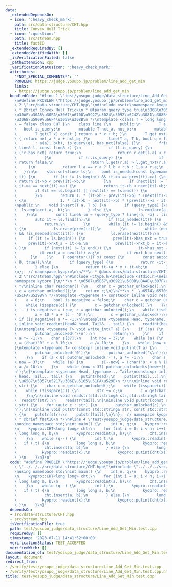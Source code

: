 ```yaml
---
data:
  _extendedDependsOn:
  - icon: ':heavy_check_mark:'
    path: src/data-structure/CHT.hpp
    title: Convex Hull Trick
  - icon: ':question:'
    path: src/stream.hpp
    title: fastIO
  _extendedRequiredBy: []
  _extendedVerifiedWith: []
  _isVerificationFailed: false
  _pathExtension: cpp
  _verificationStatusIcon: ':heavy_check_mark:'
  attributes:
    '*NOT_SPECIAL_COMMENTS*': ''
    PROBLEM: https://judge.yosupo.jp/problem/line_add_get_min
    links:
    - https://judge.yosupo.jp/problem/line_add_get_min
  bundledCode: "#line 1 \"test/yosupo_judge/data_structure/Line_Add_Get_Min.test.cpp\"\
    \n#define PROBLEM \"https://judge.yosupo.jp/problem/line_add_get_min\"\n#line\
    \ 2 \"src/data-structure/CHT.hpp\"\n#include <set>\nnamespace kyopro {\n\n/**\n\
    \ * @brief Convex Hull Trick\n * @tparam query_type true\u306B\u3059\u308B\u3068\
    \u30AF\u30A8\u30EA\u3067\u6700\u5927\u5024\u3092\u6C42\u3081\u308B\u3088\u3046\
    \u306B\u5909\u66F4\u3059\u308B\n */\ntemplate <class T = long long, bool query_type\
    \ = false> class CHT {\n    class line {\n    public:\n        T a, b;\n     \
    \   bool is_query;\n        mutable T nxt_a, nxt_b;\n        mutable bool has_nxt;\n\
    \        T get(T x) const { return a * x + b; }\n        T get_nxt(T x) const\
    \ { return nxt_a * x + nxt_b; }\n        line(T a, T b, bool q = false)\n    \
    \        : a(a), b(b), is_query(q), has_nxt(false) {}\n        friend bool operator<(const\
    \ line& l, const line& r) {\n            if (l.is_query) {\n                if\
    \ (!r.has_nxt) return true;\n                return r.get(l.a) < r.get_nxt(l.a);\n\
    \            }\n            if (r.is_query) {\n                if (!l.has_nxt)\
    \ return false;\n                return l.get(r.a) > l.get_nxt(r.a);\n       \
    \     }\n            return l.a == r.a ? l.b < r.b : l.a < r.a;\n        }\n \
    \   };\n\n    std::set<line> ls;\n    bool is_needed(const typename std::set<line>::iterator&\
    \ it) {\n        if (it != ls.begin() && it->a == prev(it)->a) {\n           \
    \ return it->b < prev(it)->b;\n        }\n        if (next(it) != ls.end() &&\
    \ it->a == next(it)->a) {\n            return it->b < next(it)->b;\n        }\n\
    \        if (it == ls.begin() || next(it) == ls.end()) {\n            return true;\n\
    \        }\n        return 1. * (it->b - prev(it)->b) * (next(it)->a - it->a)\
    \ <\n               1. * (it->b - next(it)->b) * (prev(it)->a - it->a);\n    }\n\
    \npublic:\n    void insert(T a, T b) {\n        if (query_type) {\n          \
    \  ls.emplace(-a, -b);\n        } else {\n            ls.emplace(a, b);\n    \
    \    }\n\n        const line& ln = (query_type ? line{-a, -b} : line{a, b});\n\
    \        auto it = ls.find(ln);\n        if (!is_needed(it)) {\n            ls.erase(it);\n\
    \            return;\n        }\n        while (it != ls.begin() && !is_needed(prev(it)))\
    \ {\n            ls.erase(prev(it));\n        }\n        while (next(it) != ls.end()\
    \ && !is_needed(next(it))) {\n            ls.erase(next(it));\n        }\n   \
    \     if (it != ls.begin()) {\n            prev(it)->has_nxt = true;\n       \
    \     prev(it)->nxt_a = it->a;\n            prev(it)->nxt_b = it->b;\n       \
    \ }\n        if (next(it) != ls.end()) {\n            it->has_nxt = true;\n  \
    \          it->nxt_a = next(it)->a;\n            it->nxt_b = next(it)->b;\n  \
    \      }\n    }\n    T operator()(T x) const {\n        const auto& it = ls.lower_bound(line(x,\
    \ 0, true));\n\n        if (query_type) {\n            return -it->a * x - it->b;\n\
    \        } else {\n            return it->a * x + it->b;\n        }\n    }\n};\n\
    \n};  // namespace kyopro\n\n/**\n * @docs docs/data-structure/CHT.md\n */\n#line\
    \ 2 \"src/stream.hpp\"\n#include <ctype.h>\n#include <stdio.h>\n#include <string>\n\
    namespace kyopro {\n/**\n * \u6587\u5B57\u30921\u500B\u8AAD\u307F\u8FBC\u3080\n\
    \ */\ninline char readchar() {\n    char c = getchar_unlocked();\n    while (isspace(c))\
    \ c = getchar_unlocked();\n    return c;\n}\n/**\n *  \u6574\u6570\u306E\u5165\
    \u51FA\u529B\n */\ntemplate <typename T> constexpr inline void readint(T& a) {\n\
    \    a = 0;\n    bool is_negative = false;\n    char c = getchar_unlocked();\n\
    \    while (isspace(c)) {\n        c = getchar_unlocked();\n    }\n    if (c ==\
    \ '-') is_negative = true, c = getchar_unlocked();\n    while (isdigit(c)) {\n\
    \        a = 10 * a + (c - '0');\n        c = getchar_unlocked();\n    }\n   \
    \ if (is_negative) a *= -1;\n}\ntemplate <typename Head, typename... Tail>\nconstexpr\
    \ inline void readint(Head& head, Tail&... tail) {\n    readint(head);\n    readint(tail...);\n\
    }\n\ntemplate <typename T> void write_int(T a) {\n    if (!a) {\n        putchar_unlocked('0');\n\
    \        putchar_unlocked('\\n');\n        return;\n    }\n    if (a < 0) putchar_unlocked('-'),\
    \ a *= -1;\n    char s[37];\n    int now = 37;\n    while (a) {\n        s[--now]\
    \ = (char)'0' + a % 10;\n        a /= 10;\n    }\n    while (now < 37) putchar_unlocked(s[now++]);\n\
    }\ntemplate <typename T> constexpr inline void putint(T a) {\n    if (!a) {\n\
    \        putchar_unlocked('0');\n        putchar_unlocked('\\n');\n        return;\n\
    \    }\n    if (a < 0) putchar_unlocked('-'), a *= -1;\n    char s[37];\n    int\
    \ now = 37;\n    while (a) {\n        s[--now] = (char)'0' + a % 10;\n       \
    \ a /= 10;\n    }\n    while (now < 37) putchar_unlocked(s[now++]);\n    putchar_unlocked('\\\
    n');\n}\ntemplate <typename Head, typename... Tail>\nconstexpr inline void putint(Head\
    \ head, Tail... tail) {\n    putint(head);\n    putint(tail...);\n}\n\n/**\n *\
    \ \u6587\u5B57\u5217\u306E\u5165\u51FA\u529B\n */\n\ninline void readstr(std::string&\
    \ str) {\n    char c = getchar_unlocked();\n    while (isspace(c)) c = getchar_unlocked();\n\
    \    while (!isspace(c)) {\n        str += c;\n        c = getchar_unlocked();\n\
    \    }\n}\n\ninline void readstr(std::string& str,std::string& tail...) {\n  \
    \  readstr(str);\n    readstr(tail);\n}\ninline void putstr(const std::string&\
    \ str) {\n    for (auto c : str) {\n        putchar_unlocked(c);\n    }\n    putchar_unlocked('\\\
    n');\n}\ninline void putstr(const std::string& str, const std::string& tail...)\
    \ {\n    putstr(str);\n    putstr(tail);\n}\n};  // namespace kyopro\n\n/**\n\
    \ * @brief fastIO\n */\n#line 4 \"test/yosupo_judge/data_structure/Line_Add_Get_Min.test.cpp\"\
    \nusing namespace std;\nint main() {\n    int n, q;\n    kyopro::readint(n, q);\n\
    \n    kyopro::CHT<long long> cht;\n    for (int i = 0; i < n; i++) {\n       \
    \ long long a, b;\n        kyopro::readint(a, b);\n        cht.insert(a, b);\n\
    \    }\n    while (q--) {\n        int t;\n        kyopro::readint(t);\n     \
    \   if (!t) {\n            long long a, b;\n            kyopro::readint(a, b);\n\
    \            cht.insert(a, b);\n        } else {\n            long long x;\n \
    \           kyopro::readint(x);\n            kyopro::putint(cht(x));\n       \
    \ }\n    }\n}\n"
  code: "#define PROBLEM \"https://judge.yosupo.jp/problem/line_add_get_min\"\n#include\
    \ \"../../../src/data-structure/CHT.hpp\"\n#include \"../../../src/stream.hpp\"\
    \nusing namespace std;\nint main() {\n    int n, q;\n    kyopro::readint(n, q);\n\
    \n    kyopro::CHT<long long> cht;\n    for (int i = 0; i < n; i++) {\n       \
    \ long long a, b;\n        kyopro::readint(a, b);\n        cht.insert(a, b);\n\
    \    }\n    while (q--) {\n        int t;\n        kyopro::readint(t);\n     \
    \   if (!t) {\n            long long a, b;\n            kyopro::readint(a, b);\n\
    \            cht.insert(a, b);\n        } else {\n            long long x;\n \
    \           kyopro::readint(x);\n            kyopro::putint(cht(x));\n       \
    \ }\n    }\n}"
  dependsOn:
  - src/data-structure/CHT.hpp
  - src/stream.hpp
  isVerificationFile: true
  path: test/yosupo_judge/data_structure/Line_Add_Get_Min.test.cpp
  requiredBy: []
  timestamp: '2023-07-11 14:41:52+00:00'
  verificationStatus: TEST_ACCEPTED
  verifiedWith: []
documentation_of: test/yosupo_judge/data_structure/Line_Add_Get_Min.test.cpp
layout: document
redirect_from:
- /verify/test/yosupo_judge/data_structure/Line_Add_Get_Min.test.cpp
- /verify/test/yosupo_judge/data_structure/Line_Add_Get_Min.test.cpp.html
title: test/yosupo_judge/data_structure/Line_Add_Get_Min.test.cpp
---
```

